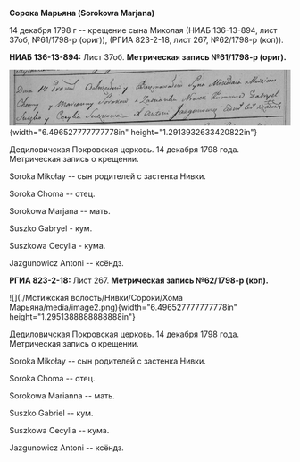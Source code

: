 **Сорока Марьяна (Sorokowa Marjana)**

14 декабря 1798 г -- крещение сына Миколая (НИАБ 136-13-894, лист 37об,
№61/1798-р (ориг)), (РГИА 823-2-18, лист 267, №62/1798-р (коп)).

**НИАБ 136-13-894:** Лист 37об. **Метрическая запись №61/1798-р
(ориг).**

![](./media/0ef9ad4ec2a5cb5f3c9bf7ecc1171673aee6ec1a.png){width="6.496527777777778in"
height="1.2913932633420822in"}

Дедиловичская Покровская церковь. 14 декабря 1798 года. Метрическая
запись о крещении.

Soroka Mikołay -- сын родителей с застенка Нивки.

Soroka Choma -- отец.

Sorokowa Marjana -- мать.

Suszko Gabryel - кум.

Suszkowa Cecylia - кума.

Jazgunowicz Antoni -- ксёндз.

**РГИА 823-2-18:** Лист 267. **Метрическая запись №62/1798-р (коп).**

![](./Мстижская волость/Нивки/Сороки/Хома Марьяна/media/image2.png){width="6.496527777777778in"
height="1.2951388888888888in"}

Дедиловичская Покровская церковь. 14 декабря 1798 года. Метрическая
запись о крещении.

Soroka Mikołay -- сын родителей с застенка Нивки.

Soroka Choma -- отец.

Sorokowa Marianna -- мать.

Suszko Gabriel -- кум.

Suszkowa Cecylia -- кума.

Jazgunowicz Antoni -- ксёндз.
